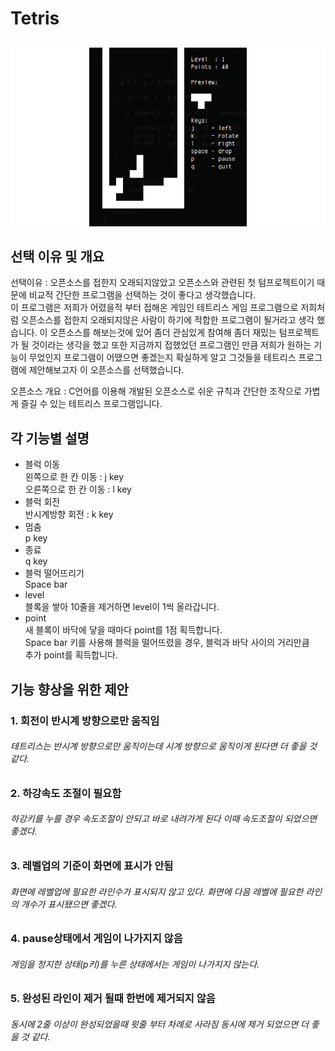 # Tetris  
##
![Image](./micro-tetris.png)

## 선택 이유 및 개요
선택이유 : 오픈소스를 접한지 오래되지않았고 오픈소스와 관련된 첫 텀프로젝트이기 때문에 비교적 간단한 프로그램을 선택하는 것이 좋다고 생각했습니다.  
이 프로그램은 저희가 어렸을적 부터 접해온 게임인 테트리스 게임 프로그램으로 저희처럼 오픈소스를 접한지 오래되지않은 사람이 하기에 적합한 프로그램이 될거라고 생각 했습니다. 이 오픈소스를 해보는것에 있어 좀더 관심있게 참여해 좀더 재밌는 텀프로젝트가 될 것이라는 생각을 했고 또한 지금까지 접했었던 프로그램인 만큼 저희가 원하는 기능이 무었인지 프로그램이 어땠으면 좋겠는지  확실하게 알고 그것들을 테트리스 프로그램에 제안해보고자 이 오픈소스를 선택했습니다.  
  
오픈소스 개요 : C언어를 이용해 개발된 오픈소스로 쉬운 규칙과 간단한 조작으로 가볍게 즐길 수 있는 테트리스 프로그램입니다.
## 각 기능별 설명
- 블럭 이동  
왼쪽으로 한 칸 이동 : j key  
오른쪽으로 한 칸 이동 : l key
- 블럭 회전  
반시계방향 회전 : k key
- 멈춤  
p key
- 종료  
q key
- 블럭 떨어뜨리기  
Space bar  
- level  
블록을 쌓아 10줄을 제거하면 level이 1씩 올라갑니다.
- point  
새 블록이 바닥에 닿을 때마다 point를 1점 획득합니다.  
Space bar 키를 사용해 블럭을 떨어뜨렸을 경우, 블럭과 바닥 사이의 거리만큼  
추가 point를 획득합니다.  

## 기능 향상을 위한 제안
### 1. 회전이 반시계 방향으로만 움직임  
###### 테트리스는 반시계 방향으로만 움직이는데 시계 방향으로 움직이게 된다면 더 좋을 것 같다.
### 2. 하강속도 조절이 필요함 
###### 하강키를 누를 경우 속도조절이 안되고 바로 내려가게 된다 이때 속도조절이 되었으면 좋겠다.
### 3. 레벨업의 기준이 화면에 표시가 안됨
###### 화면에 레벨업에 필요한 라인수가 표시되지 않고 있다. 화면에 다음 레벨에 필요한 라인의 개수가 표시됐으면 좋겠다.
### 4. pause상태에서 게임이 나가지지 않음
###### 게임을 정지한 상태(p키)를 누른 상태에서는 게임이 나가지지 않는다.
### 5. 완성된 라인이 제거 될때 한번에 제거되지 않음
###### 동시에 2줄 이상이 완성되었을때 윗줄 부터 차례로 사라짐 동시에 제거 되었으면 더 좋을 것 같다.
